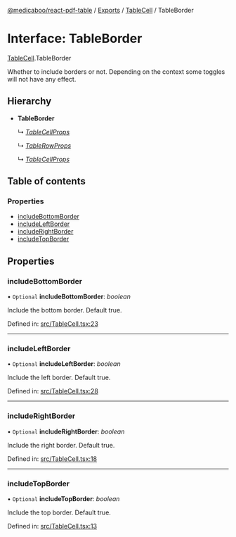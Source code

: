 [@medicaboo/react-pdf-table](../README.md) / [Exports](../modules.md) / [TableCell](../modules/tablecell.md) / TableBorder

# Interface: TableBorder

[TableCell](../modules/tablecell.md).TableBorder

Whether to include borders or not.
Depending on the context some toggles will not have any effect.

## Hierarchy

* **TableBorder**

  ↳ [*TableCellProps*](tablecell.tablecellprops.md)

  ↳ [*TableRowProps*](tablerow.tablerowprops.md)

  ↳ [*TableCellProps*](index.tablecellprops.md)

## Table of contents

### Properties

- [includeBottomBorder](tablecell.tableborder.md#includebottomborder)
- [includeLeftBorder](tablecell.tableborder.md#includeleftborder)
- [includeRightBorder](tablecell.tableborder.md#includerightborder)
- [includeTopBorder](tablecell.tableborder.md#includetopborder)

## Properties

### includeBottomBorder

• `Optional` **includeBottomBorder**: *boolean*

Include the bottom border. Default true.

Defined in: [src/TableCell.tsx:23](https://github.com/Medicaboo/react-pdf-table/blob/146ee4e/src/TableCell.tsx#L23)

___

### includeLeftBorder

• `Optional` **includeLeftBorder**: *boolean*

Include the left border. Default true.

Defined in: [src/TableCell.tsx:28](https://github.com/Medicaboo/react-pdf-table/blob/146ee4e/src/TableCell.tsx#L28)

___

### includeRightBorder

• `Optional` **includeRightBorder**: *boolean*

Include the right border. Default true.

Defined in: [src/TableCell.tsx:18](https://github.com/Medicaboo/react-pdf-table/blob/146ee4e/src/TableCell.tsx#L18)

___

### includeTopBorder

• `Optional` **includeTopBorder**: *boolean*

Include the top border. Default true.

Defined in: [src/TableCell.tsx:13](https://github.com/Medicaboo/react-pdf-table/blob/146ee4e/src/TableCell.tsx#L13)
